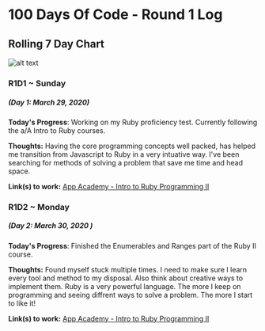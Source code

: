# 100 Days Of Code - Round 1 Log

## Rolling 7 Day Chart

![alt text](https://wakatime.com/share/@Vcjr/da6769fc-2186-4da1-9256-62a6b583e517.png "Vcjr Rolling 7 Coding Progress")

### R1D1 ~ Sunday

##### (Day 1: March 29, 2020)

**Today's Progress**: Working on my Ruby proficiency test. Currently following the a/A Intro to Ruby courses.

**Thoughts:** Having the core programming concepts well packed, has helped me transition from Javascript to Ruby in a very intuative way. I've been searching for methods of solving a problem that save me time and head space.

**Link(s) to work:** [App Academy - Intro to Ruby Programming II](https://twitter.com/VRCrispin/status/1244456691803910144?s=20)

### R1D2 ~ Monday

##### (Day 2: March 30, 2020 )

**Today's Progress**: Finished the Enumerables and Ranges part of the Ruby II course.

**Thoughts:** Found myself stuck multiple times. I need to make sure I learn every tool and method to my disposal. Also think about creative ways to implement them. Ruby is a very powerful language. The more I keep on programming and seeing diffrent ways to solve a problem. The more I start to like it!

**Link(s) to work:** [App Academy - Intro to Ruby Programming II](https://twitter.com/VRCrispin/status/1244797602933211139)
